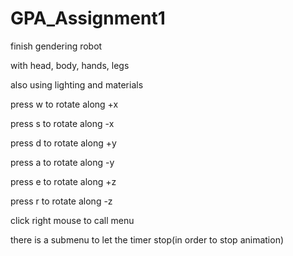 # GPA_Assignment1


finish gendering robot 

with head, body, hands, legs

also using lighting and materials

press w to rotate along +x

press s to rotate along -x

press d to rotate along +y

press a to rotate along -y

press e to rotate along +z

press r to rotate along -z

click right mouse to call menu

there is a submenu to let the timer stop(in order to stop animation)
